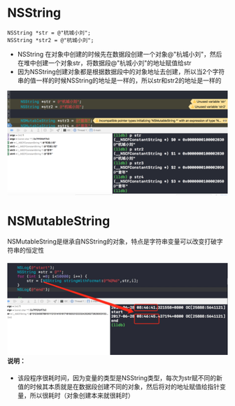 # NSString

```
NSString *str = @"杭城小刘";
NSString *str2 = @"杭城小刘";
```

* NSString 在对象中创建的时候先在数据段创建一个对象@"杭城小刘"，然后在堆中创建一个对象str，将数据段@"杭城小刘"的地址赋值给str
* 因为NSString创建对象都是根据数据段中的对象地址去创建，所以当2个字符串的值一样的时候NSString的地址是一样的，所以str和str2的地址是一样的

![](/assets/A17E097F-4C3A-4461-A7CA-EDF75BA24780.png)

# NSMutableString

NSMutableString是继承自NSString的对象，特点是字符串变量可以改变打破字符串的恒定性

#### ![](/assets/9971B1F7-0893-4B0D-AF70-65FE0786F3E0.png)说明：

* 该段程序很耗时间，因为变量的类型是NSString类型，每次为str赋不同的新值的时候其本质就是在数据段创建不同的对象，然后将对的地址赋值给指针变量，所以很耗时（对象创建本来就很耗时）



